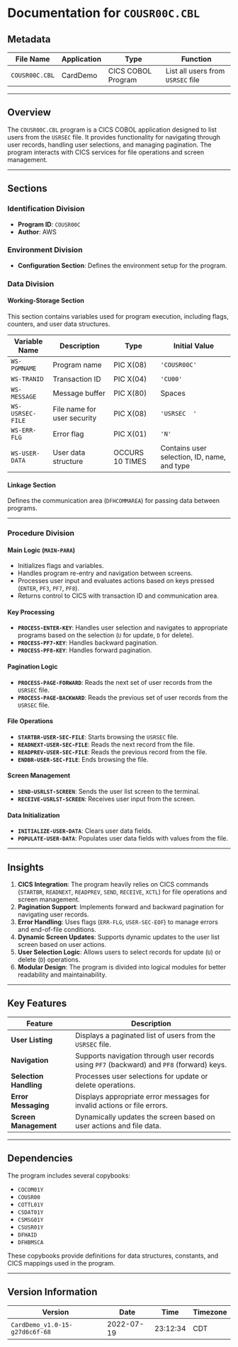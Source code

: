 # Documentation for `COUSR00C.CBL`

## Metadata
| **File Name** | **Application** | **Type** | **Function** |
|---------------|-----------------|----------|--------------|
| `COUSR00C.CBL` | CardDemo | CICS COBOL Program | List all users from `USRSEC` file |

---

## Overview

The `COUSR00C.CBL` program is a CICS COBOL application designed to list users from the `USRSEC` file. It provides functionality for navigating through user records, handling user selections, and managing pagination. The program interacts with CICS services for file operations and screen management.

---

## Sections

### Identification Division
- **Program ID**: `COUSR00C`
- **Author**: AWS

### Environment Division
- **Configuration Section**: Defines the environment setup for the program.

### Data Division

#### Working-Storage Section
This section contains variables used for program execution, including flags, counters, and user data structures.

| **Variable Name** | **Description** | **Type** | **Initial Value** |
|--------------------|-----------------|----------|-------------------|
| `WS-PGMNAME` | Program name | PIC X(08) | `'COUSR00C'` |
| `WS-TRANID` | Transaction ID | PIC X(04) | `'CU00'` |
| `WS-MESSAGE` | Message buffer | PIC X(80) | Spaces |
| `WS-USRSEC-FILE` | File name for user security | PIC X(08) | `'USRSEC  '` |
| `WS-ERR-FLG` | Error flag | PIC X(01) | `'N'` |
| `WS-USER-DATA` | User data structure | OCCURS 10 TIMES | Contains user selection, ID, name, and type |

#### Linkage Section
Defines the communication area (`DFHCOMMAREA`) for passing data between programs.

---

### Procedure Division

#### Main Logic (`MAIN-PARA`)
- Initializes flags and variables.
- Handles program re-entry and navigation between screens.
- Processes user input and evaluates actions based on keys pressed (`ENTER`, `PF3`, `PF7`, `PF8`).
- Returns control to CICS with transaction ID and communication area.

#### Key Processing
- **`PROCESS-ENTER-KEY`**: Handles user selection and navigates to appropriate programs based on the selection (`U` for update, `D` for delete).
- **`PROCESS-PF7-KEY`**: Handles backward pagination.
- **`PROCESS-PF8-KEY`**: Handles forward pagination.

#### Pagination Logic
- **`PROCESS-PAGE-FORWARD`**: Reads the next set of user records from the `USRSEC` file.
- **`PROCESS-PAGE-BACKWARD`**: Reads the previous set of user records from the `USRSEC` file.

#### File Operations
- **`STARTBR-USER-SEC-FILE`**: Starts browsing the `USRSEC` file.
- **`READNEXT-USER-SEC-FILE`**: Reads the next record from the file.
- **`READPREV-USER-SEC-FILE`**: Reads the previous record from the file.
- **`ENDBR-USER-SEC-FILE`**: Ends browsing the file.

#### Screen Management
- **`SEND-USRLST-SCREEN`**: Sends the user list screen to the terminal.
- **`RECEIVE-USRLST-SCREEN`**: Receives user input from the screen.

#### Data Initialization
- **`INITIALIZE-USER-DATA`**: Clears user data fields.
- **`POPULATE-USER-DATA`**: Populates user data fields with values from the file.

---

## Insights

1. **CICS Integration**: The program heavily relies on CICS commands (`STARTBR`, `READNEXT`, `READPREV`, `SEND`, `RECEIVE`, `XCTL`) for file operations and screen management.
2. **Pagination Support**: Implements forward and backward pagination for navigating user records.
3. **Error Handling**: Uses flags (`ERR-FLG`, `USER-SEC-EOF`) to manage errors and end-of-file conditions.
4. **Dynamic Screen Updates**: Supports dynamic updates to the user list screen based on user actions.
5. **User Selection Logic**: Allows users to select records for update (`U`) or delete (`D`) operations.
6. **Modular Design**: The program is divided into logical modules for better readability and maintainability.

---

## Key Features

| **Feature** | **Description** |
|-------------|-----------------|
| **User Listing** | Displays a paginated list of users from the `USRSEC` file. |
| **Navigation** | Supports navigation through user records using `PF7` (backward) and `PF8` (forward) keys. |
| **Selection Handling** | Processes user selections for update or delete operations. |
| **Error Messaging** | Displays appropriate error messages for invalid actions or file errors. |
| **Screen Management** | Dynamically updates the screen based on user actions and file data. |

---

## Dependencies

The program includes several copybooks:
- `COCOM01Y`
- `COUSR00`
- `COTTL01Y`
- `CSDAT01Y`
- `CSMSG01Y`
- `CSUSR01Y`
- `DFHAID`
- `DFHBMSCA`

These copybooks provide definitions for data structures, constants, and CICS mappings used in the program.

---

## Version Information

| **Version** | **Date** | **Time** | **Timezone** |
|-------------|----------|----------|--------------|
| `CardDemo_v1.0-15-g27d6c6f-68` | 2022-07-19 | 23:12:34 | CDT |
